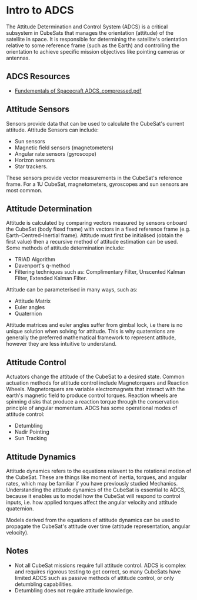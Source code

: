 # Intro to ADCS
The Attitude Determination and Control System (ADCS) is a critical subsystem in CubeSats that manages the orientation (attitude) of the satellite in space. 
It is responsible for determining the satellite's orientation relative to some reference frame (such as the Earth) 
and controlling the orientation to achieve specific mission objectives like pointing cameras or antennas.

## ADCS Resources
- [Fundementals of Spacecraft ADCS_compressed.pdf](https://github.com/PerthAerospaceStudentTeam/Onboarding/blob/main/3.%20ADCS%20Onboarding/Fundementals%20of%20Spacecraft%20ADCS_compressed.pdf)

## Attitude Sensors
Sensors provide data that can be used to calculate the CubeSat's current attitude. Attitude Sensors can include: 
- Sun sensors
- Magnetic field sensors (magnetometers)
- Angular rate sensors (gyroscope)
- Horizon sensors
- Star trackers. 

These sensors
 provide vector measurements in the CubeSat's reference frame. For a 1U CubeSat, magnetometers, gyroscopes and sun sensors
  are most common. 

## Attitude Determination
Attitude is calculated by comparing vectors measured by sensors onboard the CubeSat (body fixed frame) with vectors in a fixed 
reference frame (e.g. Earth-Centred-Inertial frame). Attitude must first be initialised (obtain the first value) then a recursive
method of attitude estimation can be used. Some methods of attitude determination include:
- TRIAD Algorithm
- Davenport's q-method
- Filtering techniques such as: Complimentary Filter, Unscented Kalman Filter, Extended Kalman Filter.

Attitude can be parameterised in many ways, such as:
- Attitude Matrix
- Euler angles
- Quaternion

Attitude matrices and euler angles suffer from gimbal lock, i.e there is no unique solution when solving for attitude. 
This is why quaternions are generally the preferred mathematical framework to represent attitude, however they are less intuitive to understand.

## Attitude Control
Actuators change the attitude of the CubeSat to a desired state.
Common actuation methods for attitude control include Magnetorquers and Reaction Wheels.
Magnetorquers are variable electromagnets that interact with the earth's magnetic field to produce control torques.
Reaction wheels are spinning disks that produce a reaction torque through the conservation principle of angular momentum.
ADCS has some operational modes of attitude control: 
- Detumbling
- Nadir Pointing
- Sun Tracking

## Attitude Dynamics
Attitude dynamics refers to the equations relavent to the rotational motion of the CubeSat. These are things like moment of inertia, torques, and angular rates, which may be familiar if you have previously studied Mechanics. Understanding the attitude dynamics of the CubeSat is essential to ADCS, because it enables us to model how the CubeSat will respond to control inputs, i.e. how applied torques affect the angular velocity and attitude quaternion. 

Models derived from the equations of attitude dynamics can be used to propagate the CubeSat's attitude over time (attitude representation, angular velocity).

## Notes
- Not all CubeSat missions require full attitude control. ADCS is complex and requires rigorous testing to get correct, so
  many CubeSats have limited ADCS such as passive methods of attitude control, or only detumbling capabilities.
- Detumbling does not require attitude knowledge.
